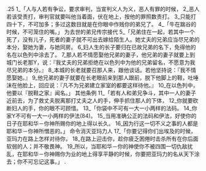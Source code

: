 .25 
1_「人与人若有争讼，要求审判，当宣判义人为义，恶人有罪的时候， 2_恶人若该受责打，审判官就要叫他当着面，伏在地上，按他的罪照数责打。 3_只能打四十下，不可加多；多过这数目就是在你眼中作贱你的弟兄了。 
4_「牛在踹谷的时候，不可笼住的嘴。」 
为去世的弟兄传宗接代 
5_「兄弟住在一起，若其中一个死了，没有儿子，死者的妻子就不可出去嫁给陌生人。她丈夫的兄弟应当尽兄弟的本分，娶她为妻，与她同房。 6_妇人生的长子要归在已故兄弟的名下，免得他的名在以色列中涂去了。 7_那人若不情愿娶他兄弟的妻子，他兄弟的妻子就要上到城门长老那Y，说：『我丈夫的兄弟拒绝在以色列中为他的兄弟留名，不愿意为我尽兄弟的本分。』 8_本城的长老就要召那人来，跟他谈话。若他坚持说：『我不情愿娶她。』 9_他兄弟的妻子就要在长老眼前来到那人跟前，脱下他脚上的鞋，吐唾沫在他脸上，回应说：『凡不为兄弟建立家室的都要这样待他。』 10_在以色列中，他要以『脱鞋之家』闻名。」 
其他条例 
11_「若有人和弟兄争斗，其中一人的妻子近前去，为了救丈夫脱离那打丈夫之人的手，伸手抓住那人的下体， 12_你就要砍断妇人的手，你的眼不可顾惜。 
13_「你袋中不可有一大一小两样的法码。 14_你家Y不可有一大一小两样的伊法(84)。 15_当用准确公正的法码和伊法，好使你的日子在耶和华－你神所赐你的地上得以长久。 16_因为行这一切不义之事的人都是耶和华－你神所憎恶的。」 
命令消灭亚玛力人 
17_「你要记得你们出埃及的时候，亚玛力在路上怎样对待你， 18_在路上迎击你，趁你疲乏困倦时击杀所有在你后面软弱的人；并不敬畏神。 19_所以，当耶和华－你的神使你不被四围一切仇敌扰乱，在耶和华－你神赐你为业的地上得享平静的时候，你要把亚玛力的名从天下涂去；你不可忘记这事。」 
.